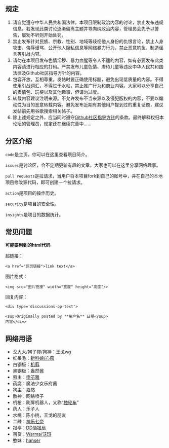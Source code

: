 ## 规定
1. 请自觉遵守中华人民共和国法律，本项目限制政治内容的讨论，禁止发布违规信息。若发现此类讨论逐渐偏离主题并导向纯政治内容，管理员会先予以警告，屡劝不听则开始处罚。
2. 禁止发布针对民族、宗教、性别、地域等歧视他人身份的仇恨言论，禁止人身攻击、侮辱谩骂、公开他人隐私信息等网络暴力行为，禁止恶意钓鱼、制造谣言等引战内容。
3. 请勿在本项目发布色情淫秽、暴力血腥等令人不适的内容，如有必要发布此类内容请进行相应的打码。严禁发布儿童色情、虐待儿童等违反中华人民共和国法律及Github社区指导方针的内容。
4. 包容开放，互相尊重。发帖时要正确使用标题，避免出现低质量的内容。不得使用引战词汇，不得过于水帖，禁止推广行为和商业内容。大家可以分享自己的表情包、玩梗以及其他趣事，但请勿过度。
5. 转载内容建议注明来源。不允许发布不当来源以及侵犯版权的内容，不要以煽动性为目的恶意转载内容。避免发布近期有其他用户提到过的重复话题，建议发帖前先用谷歌搜索相关帖子。
6. 除上述规定之外，应当同时遵守[Github社区指导方针](https://docs.github.com/cn/github/site-policy/github-community-guidelines)的条款。最终解释权归本论坛的管理员，规定还在继续完善中……

## 分区介绍
`code`是主页，你可以在这里查看项目简介。

`issues`是讨论区，会不定期更新有趣的文章，大家也可以在这里分享网络趣事。

`pull requests`是拉请求，当用户将本项目fork到自己的账号中，并在自己的本地项目修改源代码，即可创建一个拉请求。

`action`是项目的操作历史。

`security`是项目的安全性。

`insights`是项目的数据统计。

## 常见问题
<b>可能要用到的html代码</b>

超链接：

`<a href="网页链接">link text</a>`

图片格式：

`<img src="图片链接" width="宽度" height="高度"/>`

回复内容：
```
<div type='discussions-op-text'>

<sup>Originally posted by **用户名** 日期</sup>
内容</div>
```

## 网络用语
* 戈大大/狗子椰/狗神：王戈wg
* 红呆毛：[新科娘/心萪](https://zh.moegirl.org.cn/新科娘)
* 白钢板：[机萪](https://zh.moegirl.org.cn/机萪)
* 黑钢板：盎然酱
* 煎主：[申䒕雅](https://zh.moegirl.org.cn/申䒕雅)
* 药腐：魔法少女乐府酱
* 狗主：[嘉然](https://zh.moegirl.org.cn/嘉然)
* 散神：网络喷子
* 机枪：刷屏机器人，又称“[独轮车](https://zh.moegirl.org.cn/独轮车)”
* 药人：乐子人
* 水桃：陈小桃，王戈的朋友
* 二辣：[神乐七奈](https://zh.moegirl.org.cn/神乐七奈)
* 报亭：[DD情报局](https://zh.moegirl.org.cn/DD情报局)
* 百货：[Warma/沃玛](https://zh.moegirl.org.cn/Warma)
* 憨妹：[hanser](https://zh.moegirl.org.cn/hanser)
